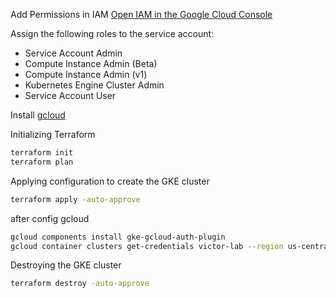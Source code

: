 Add Permissions in IAM
[Open IAM in the Google Cloud Console](https://console.cloud.google.com/iam-admin/serviceaccounts?hl=en)

Assign the following roles to the service account:
- Service Account Admin
- Compute Instance Admin (Beta)
- Compute Instance Admin (v1)
- Kubernetes Engine Cluster Admin
- Service Account User

Install [gcloud](https://cloud.google.com/sdk/docs/install?hl=pt-br)
<!-- 
curl -O https://dl.google.com/dl/cloudsdk/channels/rapid/downloads/google-cloud-cli-linux-x86_64.tar.gz
tar -xf google-cloud-cli-linux-x86_64.tar.gz
./google-cloud-sdk/install.sh
source ~/.zshrc
gcloud init
gcloud auth application-default login
-->

Initializing Terraform
```sh
terraform init
terraform plan
```

Applying configuration to create the GKE cluster
```sh
terraform apply -auto-approve
```

after config gcloud
```sh
gcloud components install gke-gcloud-auth-plugin
gcloud container clusters get-credentials victor-lab --region us-central1 --project victor-lab
```

Destroying the GKE cluster
```sh
terraform destroy -auto-approve
```
